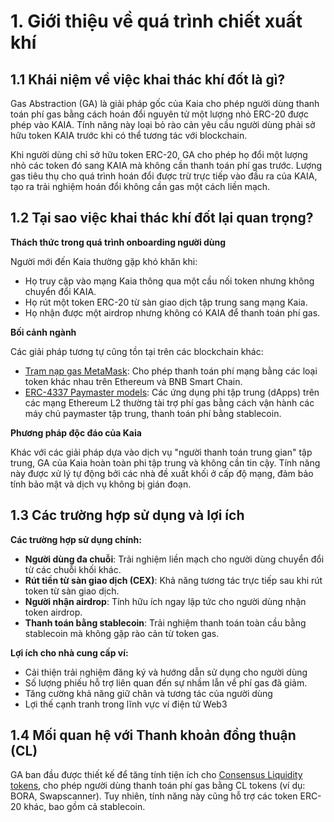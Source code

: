 # 1. Giới thiệu về quá trình chiết xuất khí

## 1.1 Khái niệm về việc khai thác khí đốt là gì?

Gas Abstraction (GA) là giải pháp gốc của Kaia cho phép người dùng thanh toán phí gas bằng cách hoán đổi nguyên tử một lượng nhỏ ERC-20 được phép vào KAIA. Tính năng này loại bỏ rào cản yêu cầu người dùng phải sở hữu token KAIA trước khi có thể tương tác với blockchain.

Khi người dùng chỉ sở hữu token ERC-20, GA cho phép họ đổi một lượng nhỏ các token đó sang KAIA mà không cần thanh toán phí gas trước. Lượng gas tiêu thụ cho quá trình hoán đổi được trừ trực tiếp vào đầu ra của KAIA, tạo ra trải nghiệm hoán đổi không cần gas một cách liền mạch.

## 1.2 Tại sao việc khai thác khí đốt lại quan trọng?

**Thách thức trong quá trình onboarding người dùng**

Người mới đến Kaia thường gặp khó khăn khi:

- Họ truy cập vào mạng Kaia thông qua một cầu nối token nhưng không chuyển đổi KAIA.
- Họ rút một token ERC-20 từ sàn giao dịch tập trung sang mạng Kaia.
- Họ nhận được một airdrop nhưng không có KAIA để thanh toán phí gas.

**Bối cảnh ngành**

Các giải pháp tương tự cũng tồn tại trên các blockchain khác:

- [Trạm nạp gas MetaMask](https://metamask.io/ko/news/metamask-feature-update-gas-station): Cho phép thanh toán phí mạng bằng các loại token khác nhau trên Ethereum và BNB Smart Chain.
- [ERC-4337 Paymaster models](https://docs.erc4337.io/paymasters): Các ứng dụng phi tập trung (dApps) trên các mạng Ethereum L2 thường tài trợ phí gas bằng cách vận hành các máy chủ paymaster tập trung, thanh toán phí bằng stablecoin.

**Phương pháp độc đáo của Kaia**

Khác với các giải pháp dựa vào dịch vụ "người thanh toán trung gian" tập trung, GA của Kaia hoàn toàn phi tập trung và không cần tin cậy. Tính năng này được xử lý tự động bởi các nhà đề xuất khối ở cấp độ mạng, đảm bảo tính bảo mật và dịch vụ không bị gián đoạn.

## 1.3 Các trường hợp sử dụng và lợi ích

**Các trường hợp sử dụng chính:**

- **Người dùng đa chuỗi**: Trải nghiệm liền mạch cho người dùng chuyển đổi từ các chuỗi khối khác.
- **Rút tiền từ sàn giao dịch (CEX)**: Khả năng tương tác trực tiếp sau khi rút token từ sàn giao dịch.
- **Người nhận airdrop**: Tính hữu ích ngay lập tức cho người dùng nhận token airdrop.
- **Thanh toán bằng stablecoin**: Trải nghiệm thanh toán toàn cầu bằng stablecoin mà không gặp rào cản từ token gas.

**Lợi ích cho nhà cung cấp ví:**

- Cải thiện trải nghiệm đăng ký và hướng dẫn sử dụng cho người dùng
- Số lượng phiếu hỗ trợ liên quan đến sự nhầm lẫn về phí gas đã giảm.
- Tăng cường khả năng giữ chân và tương tác của người dùng
- Lợi thế cạnh tranh trong lĩnh vực ví điện tử Web3

## 1.4 Mối quan hệ với Thanh khoản đồng thuận (CL)

GA ban đầu được thiết kế để tăng tính tiện ích cho [Consensus Liquidity tokens](https://medium.com/kaiachain/kaia-consensus-liquidity-a-new-paradigm-in-blockchain-liquidity-7c8a7393cd19), cho phép người dùng thanh toán phí gas bằng CL tokens (ví dụ: BORA, Swapscanner). Tuy nhiên, tính năng này cũng hỗ trợ các token ERC-20 khác, bao gồm cả stablecoin.
